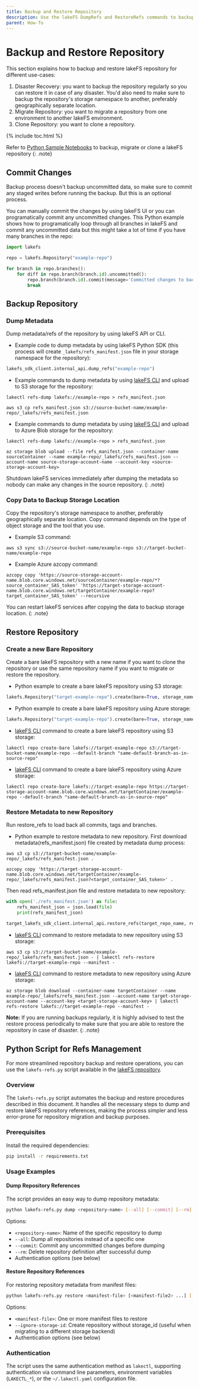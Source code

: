 ```yaml
---
title: Backup and Restore Repository
description: Use the lakeFS DumpRefs and RestoreRefs commands to backup and restore lakeFS repository
parent: How-To
---
```


# Backup and Restore Repository

This section explains how to backup and restore lakeFS repository for different use-cases:

1. Disaster Recovery: you want to backup the repository regularly so you can restore it in case of any disaster.  You'd also need to make sure to backup the repository's storage namespace to another, preferably geographically separate location.
1. Migrate Repository: you want to migrate a repository from one environment to another lakeFS environment.
1. Clone Repository: you want to clone a repository.

{% include toc.html %}

Refer to [Python Sample Notebooks](https://github.com/treeverse/lakeFS-samples/tree/main/01_standalone_examples/backup-migrate-or-clone-repo) to backup, migrate or clone a lakeFS repository
{: .note}

## Commit Changes

Backup process doesn't backup uncommitted data, so make sure to commit any staged writes before running the backup. But this is an optional process.

You can manually commit the changes by using lakeFS UI or you can programatically commit any uncommitted changes. This Python example shows how to programatically loop through all branches in lakeFS and commit any uncommitted data but this might take a lot of time if you have many branches in the repo:

```python
import lakefs

repo = lakefs.Repository("example-repo")

for branch in repo.branches():
    for diff in repo.branch(branch.id).uncommitted():
        repo.branch(branch.id).commit(message='Committed changes to backup the repository')
        break
```

## Backup Repository

### Dump Metadata

Dump metadata/refs of the repository by using lakeFS API or CLI.

* Example code to dump metadata by using lakeFS Python SDK (this process will create `_lakefs/refs_manifest.json` file in your storage namespace for the repository):

```python
lakefs_sdk_client.internal_api.dump_refs("example-repo")
```

* Example commands to dump metadata by using [lakeFS CLI](https://docs.lakefs.io/reference/cli.html#lakectl-refs-dump) and upload to S3 storage for the repository:

```
lakectl refs-dump lakefs://example-repo > refs_manifest.json

aws s3 cp refs_manifest.json s3://source-bucket-name/example-repo/_lakefs/refs_manifest.json
```

* Example commands to dump metadata by using [lakeFS CLI](https://docs.lakefs.io/reference/cli.html#lakectl-refs-dump) and upload to Azure Blob storage for the repository:

```
lakectl refs-dump lakefs://example-repo > refs_manifest.json

az storage blob upload --file refs_manifest.json --container-name sourceContainer --name example-repo/_lakefs/refs_manifest.json --account-name source-storage-account-name --account-key <source-storage-account-key>
```

Shutdown lakeFS services immediately after dumping the metadata so nobody can make any changes in the source repository.
{: .note}

### Copy Data to Backup Storage Location

Copy the repository's storage namespace to another, preferably geographically separate location. Copy command depends on the type of object storage and the tool that you use.

* Example S3 command:

```
aws s3 sync s3://source-bucket-name/example-repo s3://target-bucket-name/example-repo
```

* Example Azure azcopy command:

```
azcopy copy 'https://source-storage-account-name.blob.core.windows.net/sourceContainer/example-repo/*?source_container_SAS_token' 'https://target-storage-account-name.blob.core.windows.net/targetContainer/example-repo?target_container_SAS_token' --recursive
```

You can restart lakeFS services after copying the data to backup storage location.
{: .note}

## Restore Repository

### Create a new Bare Repository

Create a bare lakeFS repository with a new name if you want to clone the repository or use the same repository name if you want to migrate or restore the repository.

* Python example to create a bare lakeFS repository using S3 storage:

```python
lakefs.Repository("target-example-repo").create(bare=True, storage_namespace="s3://target-bucket-name/example-repo", default_branch="same-default-branch-as-in-source-repo")
```

* Python example to create a bare lakeFS repository using Azure storage:

```python
lakefs.Repository("target-example-repo").create(bare=True, storage_namespace="https://target-storage-account-name.blob.core.windows.net/targetContainer/example-repo", default_branch="same-default-branch-as-in-source-repo")
```

* [lakeFS CLI](https://docs.lakefs.io/reference/cli.html#lakectl-repo-create-bare) command to create a bare lakeFS repository using S3 storage:

```
lakectl repo create-bare lakefs://target-example-repo s3://target-bucket-name/example-repo --default-branch "same-default-branch-as-in-source-repo"
```

* [lakeFS CLI](https://docs.lakefs.io/reference/cli.html#lakectl-repo-create-bare) command to create a bare lakeFS repository using Azure storage:

```
lakectl repo create-bare lakefs://target-example-repo https://target-storage-account-name.blob.core.windows.net/targetContainer/example-repo --default-branch "same-default-branch-as-in-source-repo"
```

### Restore Metadata to new Repository

Run restore_refs to load back all commits, tags and branches.

* Python example to restore metadata to new repository. First download metadata(refs_manifest.json) file created by metadata dump process:

```
aws s3 cp s3://target-bucket-name/example-repo/_lakefs/refs_manifest.json .
```

```
azcopy copy 'https://target-storage-account-name.blob.core.windows.net/targetContainer/example-repo/_lakefs/refs_manifest.json?<target_container_SAS_token>' .
```

Then read refs_manifest.json file and restore metadata to new repository:

```python
with open('./refs_manifest.json') as file:
    refs_manifest_json = json.load(file)
    print(refs_manifest_json)
    
target_lakefs_sdk_client.internal_api.restore_refs(target_repo_name, refs_manifest_json)
```

* [lakeFS CLI](https://docs.lakefs.io/reference/cli.html#lakectl-refs-restore) command to restore metadata to new repository using S3 storage:

```
aws s3 cp s3://target-bucket-name/example-repo/_lakefs/refs_manifest.json - | lakectl refs-restore lakefs://target-example-repo --manifest -
```

* [lakeFS CLI](https://docs.lakefs.io/reference/cli.html#lakectl-refs-restore) command to restore metadata to new repository using Azure storage:

```
az storage blob download --container-name targetContainer --name example-repo/_lakefs/refs_manifest.json --account-name target-storage-account-name --account-key <target-storage-account-key> | lakectl refs-restore lakefs://target-example-repo --manifest -
```

**Note:** If you are running backups regularly, it is highly advised to test the restore process periodically to make sure that you are able to restore the repository in case of disaster.
{: .note}

## Python Script for Refs Management

For more streamlined repository backup and restore operations, you can use the `lakefs-refs.py` script available in the [lakeFS repository](https://github.com/treeverse/lakeFS/tree/master/scripts).

### Overview

The `lakefs-refs.py` script automates the backup and restore procedures described in this document. It handles all the necessary steps to dump and restore lakeFS repository references, making the process simpler and less error-prone for repository migration and backup purposes.

### Prerequisites

Install the required dependencies:

```bash
pip install -r requirements.txt
```

### Usage Examples

#### Dump Repository References

The script provides an easy way to dump repository metadata:

```bash
python lakefs-refs.py dump <repository-name> [--all] [--commit] [--rm] [--endpoint-url <url>] [--access-key-id <key>] [--secret-access-key <secret>]
```

Options:

* `<repository-name>`: Name of the specific repository to dump
* `--all`: Dump all repositories instead of a specific one
* `--commit`: Commit any uncommitted changes before dumping
* `--rm`: Delete repository definition after successful dump
* Authentication options (see below)

#### Restore Repository References

For restoring repository metadata from manifest files:

```bash
python lakefs-refs.py restore <manifest-file> [<manifest-file2> ...] [--ignore-storage-id] [--endpoint-url <url>] [--access-key-id <key>] [--secret-access-key <secret>]
```

Options:

* `<manifest-file>`: One or more manifest files to restore
* `--ignore-storage-id`: Create repository without storage_id (useful when migrating to a different storage backend)
* Authentication options (see below)

### Authentication

The script uses the same authentication method as `lakectl`, supporting authentication via command line parameters, environment variables (`LAKECTL_*`), or the `~/.lakectl.yaml` configuration file.
